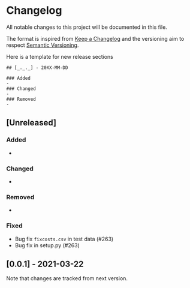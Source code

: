 # Changelog
All notable changes to this project will be documented in this file.

The format is inspired from [Keep a Changelog](http://keepachangelog.com/en/1.0.0/)
and the versioning aim to respect [Semantic Versioning](http://semver.org/spec/v2.0.0.html).

Here is a template for new release sections

```
## [_._._] - 20XX-MM-DD

### Added
-
### Changed
-
### Removed
-
```

## [Unreleased]

### Added
-
### Changed
-
### Removed
-
### Fixed
- Bug fix `fixcosts.csv` in test data (#263)
- Bug fix in setup.py (#263)

## [0.0.1] - 2021-03-22

Note that changes are tracked from next version.


